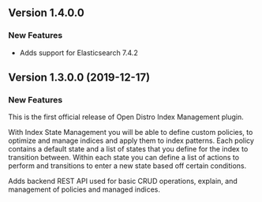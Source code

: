 ## Version 1.4.0.0

### New Features
* Adds support for Elasticsearch 7.4.2

## Version 1.3.0.0 (2019-12-17)

### New Features

This is the first official release of Open Distro Index Management plugin.

With Index State Management you will be able to define custom policies, to optimize and manage indices and apply them to index patterns.
Each policy contains a default state and a list of states that you define for the index to transition between.
Within each state you can define a list of actions to perform and transitions to enter a new state based off certain conditions.

Adds backend REST API used for basic CRUD operations, explain, and management of policies and managed indices.
